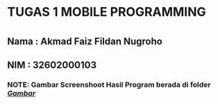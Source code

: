 <h1>TUGAS 1 MOBILE PROGRAMMING <h1>

<h2>Nama    : Akmad Faiz Fildan Nugroho

<h2>NIM     : 32602000103

 <h3> NOTE: Gambar Screenshoot Hasil Program berada di folder <i><u>Gambar<u><i> <h3>
